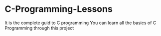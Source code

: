 # C-Programming-Lessons
It is the complete guid to C programming
You can learn all the basics of C Programming through this project
